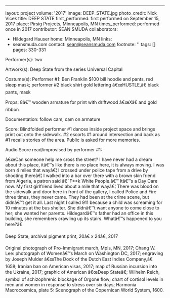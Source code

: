 ---
layout: project
volume: '2017'
image: DEEP_STATE.jpg
photo_credit: Nick Vlcek
title: DEEP STATE
first_performed: first performed on September 15, 2017
place: Pirsig Projects, Minneapolis, MN
times_performed: performed once in 2017
contributor: SEAN SMUDA
collaborators:
- Hildegard Hauser
home: Minneapolis, MN
links:
- seansmuda.com
contact: sean@seansmuda.com
footnote: ''
tags: []
pages: 330-331



Performer(s): two

Artwork(s): Deep State from the series Universal Capital

Costume(s): Performer #1: Ben Franklin $100 bill hoodie and pants, red sleep mask; performer #2 black shirt gold lettering â€œHUSTLE,â€ black pants, mask

Props: 8â€™ wooden armature for print with driftwood â€œXâ€ and gold ribbon

Documentation: follow cam, cam on armature

Score: Blindfolded performer #1 dances inside project space and brings print out onto the sidewalk. #2 escorts #1 around intersection and back as #1 recalls stories of the area. Public is asked for more memories.

Audio Score read/improvised by performer #1:

â€œCan someone help me cross the street? I have never had a dream about this place, itâ€™s like there is no place here, it is always moving. I was born 4 miles that wayâ€¦ I crossed under police tape from a drive by shooting thereâ€¦ I walked into a bar over there with a brown skin friend from Algeria, a patron said â€˜F**k White People.â€™ Itâ€™s a Day Care now. My first girlfriend lived about a mile that wayâ€¦ There was blood on the sidewalk and door here in front of the gallery, I called Police and Fire three times, they never came. They had been at the crime scene, but didnâ€™t get it all. Last night I called 911 because a child was screaming for 10 minutes at the bus shelter. She didnâ€™t want anyone to come close to her; she wanted her parents. Hildegardâ€™s father had an office in this building, she remembers crawling up its stairs. Whatâ€™s happened to you here?â€

Deep State, archival pigment print, 20â€ x 24â€, 2017

Original photograph of Pro-Immigrant march, Mpls, MN, 2017; Chang W. Lee: photograph of Womenâ€™s March on Washington DC, 2017; engraving by Joseph Mulder â€œThe Dock of the Dutch East Indies Company,â€ 1658; Iranian ban on American visas, 2017; map of Russian incursion into the Ukraine, 2017; graphic of American â€œDeep Stateâ€; Wilhelm Reich, symbol of schizophrenic blockage of Orgone flow; chart of cortisol levels in men and women in response to stress over six days; Harmonia Macrocosmica, plate 5: Scenograph of the Copernican World System, 1600.

